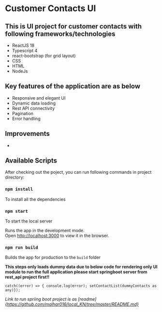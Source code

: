 # Customer Contacts UI

## This is UI project for customer contacts with following frameworks/technologies
- ReactJS 18
- Typescript 4
- react-bootstrap (for grid layout)
- CSS
- HTML
- NodeJs

## Key features of the application are as below
- Responsive and elegant UI
- Dynamic data loading
- Rest API connectivity
- Pagination
- Error handling

## Improvements
- 

## Available Scripts
After checking out the poject, you can run following commands in project directory:

### `npm install`
To install all the dependencies
### `npm start`
To start the local server

Runs the app in the development mode.\
Open [http://localhost:3000](http://localhost:3000) to view it in the browser.

### `npm run build`
Builds the app for production to the `build` folder

**This steps only loads dummy data due to below code for rendering only UI module to run the full application please start springboot server from rest_api project first!!**

`catch((error) => {
      console.log(error);
      setContactList(dummyContacts as any)});`

*Link to run spriing boot project is as [readme]{https://github.com/malhar016/local_KN/tree/master/README.md}*
